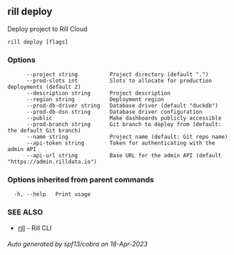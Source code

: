 ## rill deploy

Deploy project to Rill Cloud

```
rill deploy [flags]
```

### Options

```
      --project string          Project directory (default ".")
      --prod-slots int          Slots to allocate for production deployments (default 2)
      --description string      Project description
      --region string           Deployment region
      --prod-db-driver string   Database driver (default "duckdb")
      --prod-db-dsn string      Database driver configuration
      --public                  Make dashboards publicly accessible
      --prod-branch string      Git branch to deploy from (default: the default Git branch)
      --name string             Project name (default: Git repo name)
      --api-token string        Token for authenticating with the admin API
      --api-url string          Base URL for the admin API (default "https://admin.rilldata.io")
```

### Options inherited from parent commands

```
  -h, --help   Print usage
```

### SEE ALSO

* [rill](rill.md)	 - Rill CLI

###### Auto generated by spf13/cobra on 18-Apr-2023
